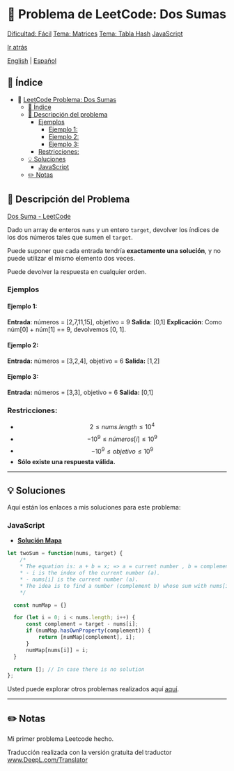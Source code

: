 # 🤔 Problema de LeetCode: Dos Sumas
[Dificultad: Fácil](https://img.shields.io/badge/Difficulty-Easy-brightgreen)
[Tema: Matrices](https://img.shields.io/badge/Topic-Arrays-blue)
[Tema: Tabla Hash](https://img.shields.io/badge/Topic-Hash_Table-blue)
[JavaScript](https://img.shields.io/badge/language-JavaScript-yellow)

[Ir atrás](../README-es.md)

[English](./README.md) | [Español](./README-es.md)

## 📝 Índice
- 🤔 [LeetCode Problema: Dos Sumas](#🤔-problema-de-leetcode:-dos-sumas)
  - [📝 Índice](#📝-índice)
  - [📖 Descripción del problema](#📖-descripción-del-problema)
    - [Ejemplos](#ejemplos)
      - [Ejemplo 1:](#ejemplo-1)
      - [Ejemplo 2:](#ejemplo-2)
      - [Ejemplo 3:](#ejemplo-3)
    - [Restricciones:](#restricciones)
  - [💡 Soluciones](#💡-solutions)
    - [JavaScript](#javascript)
  - [✏️ Notas](#️✏️-notas)

## 📖 Descripción del Problema

[Dos Suma - LeetCode](https://leetcode.com/problems/two-sum/description/)

Dado un array de enteros `nums` y un entero `target`, devolver los índices de los dos números tales que sumen el `target`.

Puede suponer que cada entrada tendría **exactamente una **solución****, y no puede utilizar el mismo elemento dos veces.

Puede devolver la respuesta en cualquier orden.

### Ejemplos

#### Ejemplo 1:
**Entrada**: números = [2,7,11,15], objetivo = 9
**Salida**: [0,1]
**Explicación**: Como núm[0] + núm[1] == 9, devolvemos [0, 1].


#### Ejemplo 2:
**Entrada:**
números = [3,2,4], objetivo = 6
**Salida:**
[1,2]


#### Ejemplo 3:
**Entrada:**
números = [3,3], objetivo = 6
**Salida:**
[0,1]


### Restricciones:
- $$2 \leq nums.length \leq 10^4$$
- $$-10^9 \leq números[i] \leq 10^9$$
- $$-10^9 \leq objetivo \leq 10^9$$
- **Sólo existe una respuesta válida.**

---

## 💡 Soluciones
Aquí están los enlaces a mis soluciones para este problema:

### JavaScript

- **[Solución Mapa](../solutions/JavaScript/1.TwoSum/README.md)**

````javascript
let twoSum = function(nums, target) {
    /*
    * The equation is: a + b = x; => a = current number , b = complement, x = target.
    * - i is the index of the current number (a).
    * - nums[i] is the current number (a).
    * The idea is to find a number (complement b) whose sum with nums[i] equals the target.
    */

  const numMap = {}

  for (let i = 0; i < nums.length; i++) {
      const complement = target - nums[i];
      if (numMap.hasOwnProperty(complement)) {
          return [numMap[complement], i];
      }
      numMap[nums[i]] = i;
  }

  return []; // In case there is no solution
};
````

Usted puede explorar otros problemas realizados aquí [aquí](https://github.com/Daniel-Paez-Rojas/leetcode.git).

---

## ✏️ Notas

Mi primer problema Leetcode hecho.

Traducción realizada con la versión gratuita del traductor www.DeepL.com/Translator